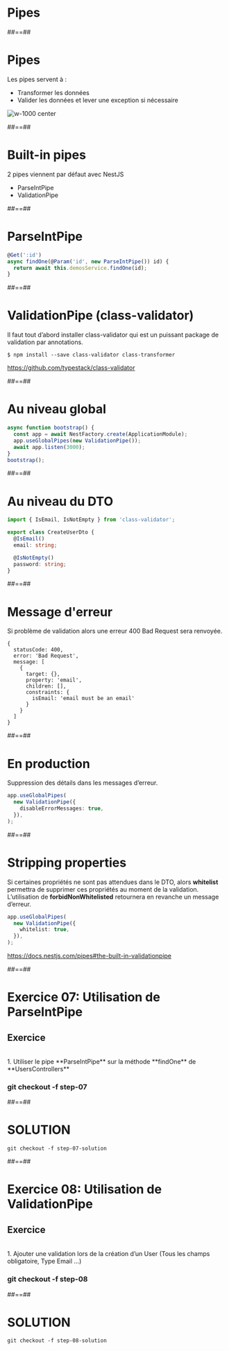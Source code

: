 <!-- .slide: class="transition " -->

# Pipes

##==##
# Pipes

Les pipes servent à :
* Transformer les données
* Valider les données et lever une exception si nécessaire

![w-1000 center](./assets/images/g5c62ad2ab9_0_449.png)

##==##
# Built-in pipes
2 pipes viennent par défaut avec NestJS
* ParseIntPipe
* ValidationPipe

##==##
<!-- .slide: class="with-code" -->

# ParseIntPipe
```typescript
@Get(':id')
async findOne(@Param('id', new ParseIntPipe()) id) {
  return await this.demosService.findOne(id);
}
```
<!-- .slide: class="big-code" -->

##==##
<!-- .slide: class="with-code" -->

# ValidationPipe (class-validator)
Il faut tout d’abord installer class-validator qui est un puissant package de validation par annotations.

```shell
$ npm install --save class-validator class-transformer
```

https://github.com/typestack/class-validator
<!-- .slide: class="big-code" -->

##==##
<!-- .slide: class="with-code" -->

# Au niveau global
```typescript
async function bootstrap() {
  const app = await NestFactory.create(ApplicationModule);
  app.useGlobalPipes(new ValidationPipe());
  await app.listen(3000);
}
bootstrap();
```
<!-- .slide: class="big-code" -->

##==##
<!-- .slide: class="with-code" -->

# Au niveau du DTO
```typescript
import { IsEmail, IsNotEmpty } from 'class-validator';

export class CreateUserDto {
  @IsEmail()
  email: string;

  @IsNotEmpty()
  password: string;
}
```
<!-- .slide: class="big-code" -->

##==##
<!-- .slide: class="with-code" -->

# Message d'erreur
Si problème de validation alors une erreur 400 Bad Request sera renvoyée.

```json5
{
  statusCode: 400,
  error: 'Bad Request',
  message: [
    {
      target: {},
      property: 'email',
      children: [],
      constraints: {
        isEmail: 'email must be an email'
      }
    }
  ]
}
```
<!-- .slide: class="big-code" -->

##==##
<!-- .slide: class="with-code" -->

# En production
Suppression des détails dans les messages d’erreur.

```typescript
app.useGlobalPipes(
  new ValidationPipe({
    disableErrorMessages: true,
  }),
);
```
<!-- .slide: class="big-code" -->

##==##
<!-- .slide: class="with-code" -->

# Stripping properties
Si certaines propriétés ne sont pas attendues dans le DTO, alors **whitelist** permettra de supprimer ces propriétés au moment de la validation. L’utilisation de **forbidNonWhitelisted** retournera en revanche un message d’erreur.

```typescript
app.useGlobalPipes(
  new ValidationPipe({
    whitelist: true,
  }),
);
```
https://docs.nestjs.com/pipes#the-built-in-validationpipe

<!-- .slide: class="big-code" -->

##==##
<!-- .slide: class="exercice sfeir-bg-pink" -->

# Exercice 07: Utilisation de ParseIntPipe
## Exercice

<br>
1. Utiliser le pipe **ParseIntPipe** sur la méthode **findOne** de **UsersControllers**
<br>

### git checkout -f step-07

##==##

# SOLUTION
```git checkout -f step-07-solution```
<!-- .element: class="full-center" -->

##==##
<!-- .slide: class="exercice sfeir-bg-pink" -->

# Exercice 08: Utilisation de ValidationPipe
## Exercice

<br>
1. Ajouter une validation lors de la création d’un User (Tous les champs obligatoire, Type Email …)
<br>

### git checkout -f step-08

##==##

# SOLUTION
```git checkout -f step-08-solution```
<!-- .element: class="full-center" -->
